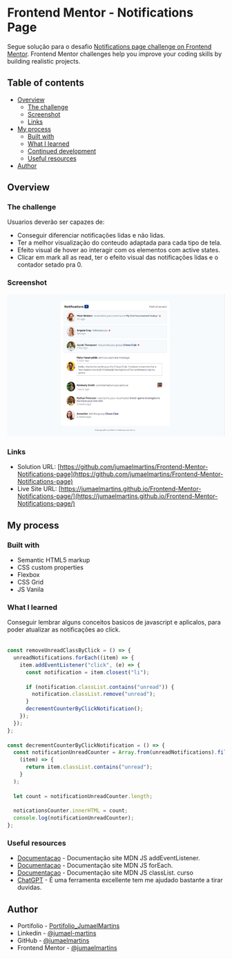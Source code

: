 # Frontend Mentor - Notifications Page

Segue solução para o desafio [Notifications page challenge on Frontend Mentor](https://www.frontendmentor.io/challenges/notifications-page-DqK5QAmKbC). Frontend Mentor challenges help you improve your coding skills by building realistic projects.

## Table of contents

- [Overview](#overview)
  - [The challenge](#the-challenge)
  - [Screenshot](#screenshot)
  - [Links](#links)
- [My process](#my-process)
  - [Built with](#built-with)
  - [What I learned](#what-i-learned)
  - [Continued development](#continued-development)
  - [Useful resources](#useful-resources)
- [Author](#author)

## Overview

### The challenge

Usuarios deverão ser capazes de:

- Conseguir diferenciar notificações lidas e não lidas.
- Ter a melhor visualização do conteudo adaptada para cada tipo de tela.
- Efeito visual de hover ao interagir com os elementos com active states.
- Clicar em mark all as read, ter o efeito visual das notificações lidas e o contador setado pra 0.

### Screenshot

![](./screenshot.jpg)


### Links

- Solution URL: [https://github.com/jumaelmartins/Frontend-Mentor-Notifications-page](https://github.com/jumaelmartins/Frontend-Mentor-Notifications-page)
- Live Site URL: [https://jumaelmartins.github.io/Frontend-Mentor-Notifications-page/](https://jumaelmartins.github.io/Frontend-Mentor-Notifications-page/)

## My process

### Built with

- Semantic HTML5 markup
- CSS custom properties
- Flexbox
- CSS Grid
- JS Vanila


### What I learned

Conseguir lembrar alguns conceitos basicos de javascript e aplicalos, para poder atualizar as notificações ao click.

```js

const removeUnreadClassByClick = () => {
  unreadNotifications.forEach((item) => {
    item.addEventListener("click", (e) => {
      const notification = item.closest("li");

      if (notification.classList.contains("unread")) {
        notification.classList.remove("unread");
      }
      decrementCounterByClickNotification();
    });
  });
};

const decrementCounterByClickNotification = () => {
  const notificationUnreadCounter = Array.from(unreadNotifications).filter(
    (item) => {
      return item.classList.contains("unread");
    }
  );

  let count = notificationUnreadCounter.length;

  noticationsCounter.innerHTML = count;
  console.log(notificationUnreadCounter);
};

```


### Useful resources

- [Documentacao](https://developer.mozilla.org/pt-BR/docs/Web/API/EventTarget/addEventListener) - Documentação site MDN JS addEventListener.
- [Documentacao](https://developer.mozilla.org/pt-BR/docs/Web/JavaScript/Reference/Global_Objects/Array/forEach) - Documentação site MDN JS forEach.
- [Documentacao](https://developer.mozilla.org/pt-BR/docs/Web/API/Element/classList) - Documentação site MDN JS classList. curso 
- [ChatGPT](https://chat.openai.com/chat) - É uma ferramenta excellente tem me ajudado bastante a tirar duvidas.

## Author

- Portifolio - [Portifolio_JumaelMartins](https://portfolio-jumaelmartins.vercel.app/)
- Linkedin - [@jumael-martins](https://www.linkedin.com/in/jumael-martins/)
- GitHub - [@jumaelmartins](https://github.com/jumaelmartins)
- Frontend Mentor - [@jumaelmartins](https://www.frontendmentor.io/profile/jumaelmartins)

